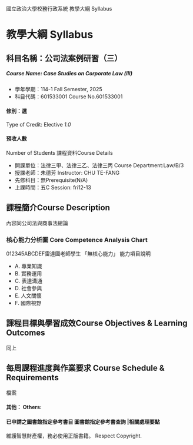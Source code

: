 國立政治大學校務行政系統 教學大綱 Syllabus
# 教學大綱 Syllabus
##  科目名稱：公司法案例研習（三）
#####  Course Name: Case Studies on Corporate Law (Ⅲ)
  * 學年學期：114-1 Fall Semester, 2025 
  * 科目代碼：601533001 Course No.601533001
#### 修別：選
Type of Credit: Elective 
_1.0_
#### 預收人數
Number of Students
課程資料Course Details
  * 開課單位：法律三甲、法律三乙、法律三丙 Course Department:Law/B/3 
  * 授課老師：朱德芳 Instructor: CHU TE-FANG 
  * 先修科目：無Prerequisite(N/A)
  * 上課時間：五C Session: fri12-13 
##  課程簡介Course Description
內容同公司法與商事法總論
###  核心能力分析圖 Core Competence Analysis Chart
012345ABCDEF雷達圖老師學生
「無核心能力」 
能力項目說明
  * A. 專業知識
  * B. 實務運用
  * C. 表達溝通
  * D. 社會參與
  * E. 人文關懷
  * F. 國際視野
##  課程目標與學習成效Course Objectives & Learning Outcomes 
同上
##  每周課程進度與作業要求 Course Schedule & Requirements
檔案
####  其他： Others:
####  已申請之圖書館指定參考書目  圖書館指定參考書查詢 |相關處理要點
維護智慧財產權，務必使用正版書籍。 Respect Copyright.